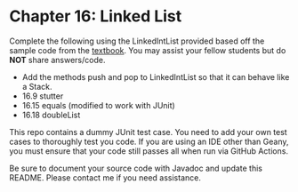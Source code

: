 # Chapter 16: Linked List

Complete the following using the LinkedIntList provided based off the sample code from the [textbook](https://www.buildingjavaprograms.com/code-files/5ed/ch16/). 
You may assist your fellow students but do **NOT** share answers/code.

- Add the methods push and pop to LinkedIntList so that it can behave like a Stack.
- 16.9 stutter
- 16.15 equals (modified to work with JUnit)
- 16.18 doubleList

This repo contains a dummy JUnit test case. You need to add your own test cases to thoroughly test you code.
If you are using an IDE other than Geany, you must ensure that your code still passes all when run via GitHub Actions.

Be sure to document your source code with Javadoc and update this README. Please contact me if you need assistance.
